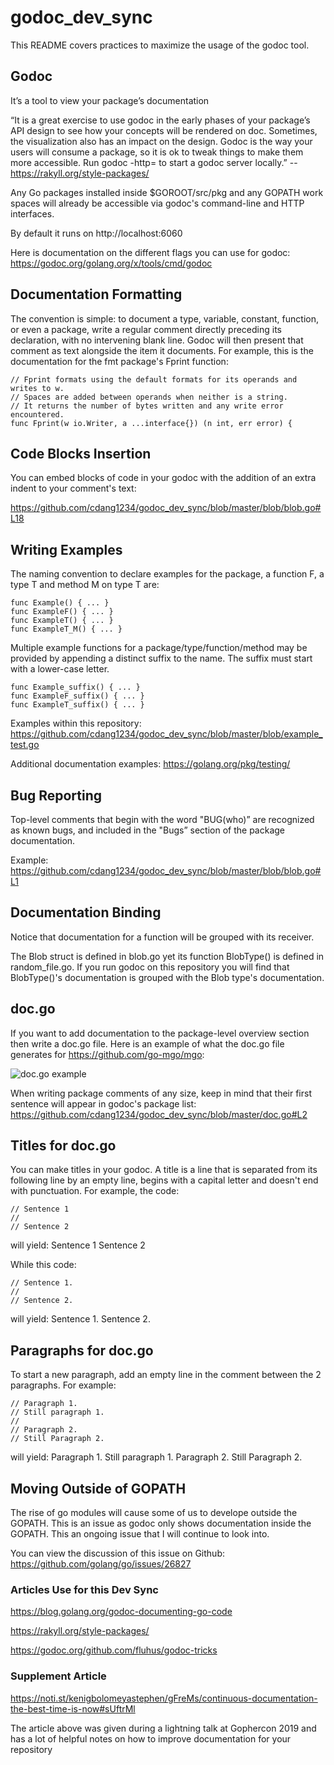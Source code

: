 # godoc_dev_sync

This README covers practices to maximize the usage of the godoc tool. 

## Godoc
It’s a tool to view your package’s documentation 

“It is a great exercise to use godoc in the early phases of your package’s API design to see how your concepts will be rendered on doc. Sometimes, the visualization also has an impact on the design. Godoc is the way your users will consume a package, so it is ok to tweak things to make them more accessible. Run godoc -http=<hostport> to start a godoc server locally.” -- https://rakyll.org/style-packages/
  
Any Go packages installed inside $GOROOT/src/pkg and any GOPATH work spaces will already be accessible via godoc's command-line and HTTP interfaces. 
  
By default it runs on http://localhost:6060

Here is documentation on the different flags you can use for godoc: https://godoc.org/golang.org/x/tools/cmd/godoc 

## Documentation Formatting
The convention is simple: to document a type, variable, constant, function, or even a package, write a regular comment directly preceding its declaration, with no intervening blank line. Godoc will then present that comment as text alongside the item it documents. For example, this is the documentation for the fmt package's Fprint function:

```
// Fprint formats using the default formats for its operands and writes to w.
// Spaces are added between operands when neither is a string.
// It returns the number of bytes written and any write error encountered.
func Fprint(w io.Writer, a ...interface{}) (n int, err error) {
```

## Code Blocks Insertion
You can embed blocks of code in your godoc with the addition of an extra indent to your comment's text:

https://github.com/cdang1234/godoc_dev_sync/blob/master/blob/blob.go#L18

## Writing Examples

The naming convention to declare examples for the package, a function F, a type T and method M on type T are:

```
func Example() { ... }
func ExampleF() { ... }
func ExampleT() { ... }
func ExampleT_M() { ... }
```
Multiple example functions for a package/type/function/method may be provided by appending a distinct suffix to the name. The suffix must start with a lower-case letter.

```
func Example_suffix() { ... }
func ExampleF_suffix() { ... }
func ExampleT_suffix() { ... }
```

Examples within this repository:
https://github.com/cdang1234/godoc_dev_sync/blob/master/blob/example_test.go

Additional documentation examples:
https://golang.org/pkg/testing/

## Bug Reporting
Top-level comments that begin with the word "BUG(who)” are recognized as known bugs, and included in the "Bugs” section of the package documentation. 

Example: https://github.com/cdang1234/godoc_dev_sync/blob/master/blob/blob.go#L1

## Documentation Binding

Notice that documentation for a function will be grouped with its receiver. 

The Blob struct is defined in blob.go yet its function BlobType() is defined in random_file.go. If you run godoc on this repository you will find that BlobType()'s documentation is grouped with the Blob type's documentation.

## doc.go

If you want to add documentation to the package-level overview section then write a doc.go file. Here is an example of what the doc.go file generates for https://github.com/go-mgo/mgo:

![doc.go example](https://golang-for-python-programmers.readthedocs.io/en/latest/_images/package.png)

When writing package comments of any size, keep in mind that their first sentence will appear in godoc's package list:
https://github.com/cdang1234/godoc_dev_sync/blob/master/doc.go#L2

## Titles for doc.go
You can make titles in your godoc. A title is a line that is separated from its following line by an empty line, begins with a capital letter and doesn't end with punctuation.
For example, the code:
```
// Sentence 1
//
// Sentence 2
```

will yield:
Sentence 1
Sentence 2

While this code:
```
// Sentence 1.
//
// Sentence 2.
```

will yield:
Sentence 1.
Sentence 2.

## Paragraphs for doc.go
To start a new paragraph, add an empty line in the comment between the 2 paragraphs.
For example:
```
// Paragraph 1.
// Still paragraph 1.
//
// Paragraph 2.
// Still Paragraph 2.
```

will yield:
Paragraph 1. Still paragraph 1.
Paragraph 2. Still Paragraph 2.


## Moving Outside of GOPATH
The rise of go modules will cause some of us to develope outside the GOPATH. This is an issue as godoc only shows documentation inside the GOPATH. This an ongoing issue that I will continue to look into.

You can view the discussion of this issue on Github: https://github.com/golang/go/issues/26827

### Articles Use for this Dev Sync
https://blog.golang.org/godoc-documenting-go-code

https://rakyll.org/style-packages/

https://godoc.org/github.com/fluhus/godoc-tricks

### Supplement Article

https://noti.st/kenigbolomeyastephen/gFreMs/continuous-documentation-the-best-time-is-now#sUftrMl

The article above was given during a lightning talk at Gophercon 2019 and has a lot of helpful notes on how to improve documentation for your repository

